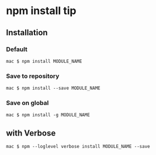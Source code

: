 # npm install tip
## Installation
### Default

```
mac $ npm install MODULE_NAME
```

### Save to repository

```
mac $ npm install --save MODULE_NAME
```

### Save on global

```
mac $ npm install -g MODULE_NAME
```

## with Verbose

```
mac $ npm --loglevel verbose install MODULE_NAME --save
```

